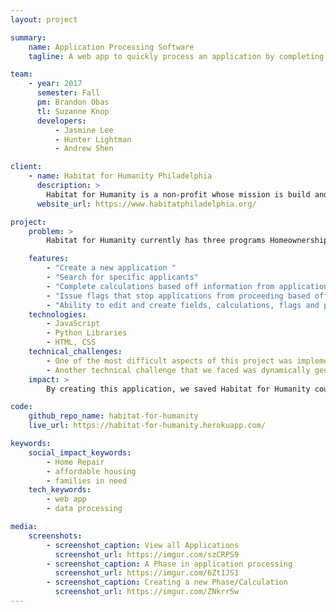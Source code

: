 ```yaml
---
layout: project

summary:
    name: Application Processing Software
    tagline: A web app to quickly process an application by completing the needed calculations for that application. 

team:
    - year: 2017
      semester: Fall
      pm: Brandon Obas
      tl: Suzanne Knop
      developers:
          - Jasmine Lee
          - Hunter Lightman
          - Andrew Shen

client:
    - name: Habitat for Humanity Philadelphia
      description: >
        Habitat for Humanity is a non-profit whose mission is build and repair houses for families in need in the Philadelphia area. 
      website_url: https://www.habitatphiladelphia.org/

project:
    problem: >
        Habitat for Humanity currently has three programs Homeownership Program, Home Repair Program, and Individual Development Account Program. These are programs that require individuals to complete an application and submit financial/ supporting documentation in order to be considered for one of the programs. Currently, all applications are reviewed and audited manually. All calculations are done manually. Due to this there were many inefficiencies and errors.It takes a lot of time to process all of this applications manually. Furthermore some of the calculations would be incorrect and the volunteer would have to start the application all over again. Sometimes a volunteer would move an application towards the next step of the application process when they should not have. This is where we step in. By creating a web app that would allow volunteers to process applications online.  

    features:
        - "Create a new application "
        - "Search for specific applicants"
        - "Complete calculations based off information from application"
        - "Issue flags that stop applications from proceeding based off calculations"
        - "Ability to edit and create fields, calculations, flags and phases"
    technologies:
        - JavaScript
        - Python Libraries
        - HTML, CSS
    technical_challenges:
        - One of the most difficult aspects of this project was implementing the feature to process calculations. We had to figure out a way to do different operations such as addition and subtraction with multiple input parameters.   
        - Another technical challenge that we faced was dynamically generating phases and fields. 
    impact: >
        By creating this application, we saved Habitat for Humanity countless hours in processing applications manually. We minimized the amount of errors that would have occured when doing calculations manually for each application. We also made it easier for Habitat for Humanity to keep track of all the applications that they recieve. Not only will this application benefit Habitat for Humanity but it could also be used by any non-profit that would want to process their applications online. 

code:
    github_repo_name: habitat-for-humanity
    live_url: https://habitat-for-humanity.herokuapp.com/

keywords:
    social_impact_keywords:
        - Home Repair
        - affordable housing
        - families in need
    tech_keywords:
        - web app
        - data processing

media:
    screenshots:
        - screenshot_caption: View all Applications
          screenshot_url: https://imgur.com/szCRPS9
        - screenshot_caption: A Phase in application processing
          screenshot_url: https://imgur.com/6Zt1JS1
        - screenshot_caption: Creating a new Phase/Calculation
          screenshot_url: https://imgur.com/ZNkrr5w
---
```

